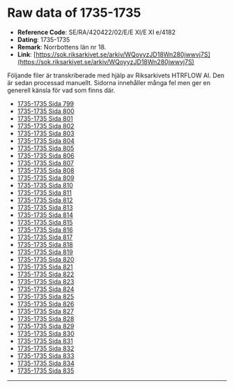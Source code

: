 
# Raw data of 1735-1735

- **Reference Code**: SE/RA/420422/02/E/E XI/E XI e/4182
- **Dating**: 1735-1735
- **Remark**: Norrbottens län nr 18.
- **Link**: [https://sok.riksarkivet.se/arkiv/WQoyyzJD18Wn280jwwvj7S](https://sok.riksarkivet.se/arkiv/WQoyyzJD18Wn280jwwvj7S)

Följande filer är transkriberade med hjälp av Riksarkivets HTRFLOW AI. Den är sedan processad manuellt. Sidorna innehåller många fel men ger en generell känsla för vad som finns där.

- [1735-1735 Sida 799](1735-Sida-799.md)
- [1735-1735 Sida 800](1735-Sida-800.md)
- [1735-1735 Sida 801](1735-Sida-801.md)
- [1735-1735 Sida 802](1735-Sida-802.md)
- [1735-1735 Sida 803](1735-Sida-803.md)
- [1735-1735 Sida 804](1735-Sida-804.md)
- [1735-1735 Sida 805](1735-Sida-805.md)
- [1735-1735 Sida 806](1735-Sida-806.md)
- [1735-1735 Sida 807](1735-Sida-807.md)
- [1735-1735 Sida 808](1735-Sida-808.md)
- [1735-1735 Sida 809](1735-Sida-809.md)
- [1735-1735 Sida 810](1735-Sida-810.md)
- [1735-1735 Sida 811](1735-Sida-811.md)
- [1735-1735 Sida 812](1735-Sida-812.md)
- [1735-1735 Sida 813](1735-Sida-813.md)
- [1735-1735 Sida 814](1735-Sida-814.md)
- [1735-1735 Sida 815](1735-Sida-815.md)
- [1735-1735 Sida 816](1735-Sida-816.md)
- [1735-1735 Sida 817](1735-Sida-817.md)
- [1735-1735 Sida 818](1735-Sida-818.md)
- [1735-1735 Sida 819](1735-Sida-819.md)
- [1735-1735 Sida 820](1735-Sida-820.md)
- [1735-1735 Sida 821](1735-Sida-821.md)
- [1735-1735 Sida 822](1735-Sida-822.md)
- [1735-1735 Sida 823](1735-Sida-823.md)
- [1735-1735 Sida 824](1735-Sida-824.md)
- [1735-1735 Sida 825](1735-Sida-825.md)
- [1735-1735 Sida 826](1735-Sida-826.md)
- [1735-1735 Sida 827](1735-Sida-827.md)
- [1735-1735 Sida 828](1735-Sida-828.md)
- [1735-1735 Sida 829](1735-Sida-829.md)
- [1735-1735 Sida 830](1735-Sida-830.md)
- [1735-1735 Sida 831](1735-Sida-831.md)
- [1735-1735 Sida 832](1735-Sida-832.md)
- [1735-1735 Sida 833](1735-Sida-833.md)
- [1735-1735 Sida 834](1735-Sida-834.md)
- [1735-1735 Sida 835](1735-Sida-835.md)
---

